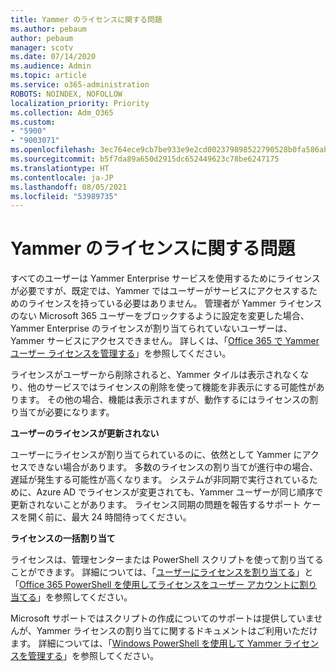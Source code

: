 ```yaml
---
title: Yammer のライセンスに関する問題
ms.author: pebaum
author: pebaum
manager: scotv
ms.date: 07/14/2020
ms.audience: Admin
ms.topic: article
ms.service: o365-administration
ROBOTS: NOINDEX, NOFOLLOW
localization_priority: Priority
ms.collection: Adm_O365
ms.custom:
- "5900"
- "9003071"
ms.openlocfilehash: 3ec764ece9cb7be933e9e2cd002379898522790528b0fa586ab501424b00cd7b
ms.sourcegitcommit: b5f7da89a650d2915dc652449623c78be6247175
ms.translationtype: HT
ms.contentlocale: ja-JP
ms.lasthandoff: 08/05/2021
ms.locfileid: "53989735"
---
```

# <a name="yammer-licensing-issues"></a>Yammer のライセンスに関する問題

すべてのユーザーは Yammer Enterprise サービスを使用するためにライセンスが必要ですが、既定では、Yammer ではユーザーがサービスにアクセスするためのライセンスを持っている必要はありません。 管理者が Yammer ライセンスのない Microsoft 365 ユーザーをブロックするように設定を変更した場合、Yammer Enterprise のライセンスが割り当てられていないユーザーは、Yammer サービスにアクセスできません。 詳しくは、「[Office 365 で Yammer ユーザー ライセンスを管理する](https://docs.microsoft.com/yammer/manage-yammer-users/manage-yammer-licenses-in-office-365)」を参照してください。 

ライセンスがユーザーから削除されると、Yammer タイルは表示されなくなり、他のサービスではライセンスの削除を使って機能を非表示にする可能性があります。 その他の場合、機能は表示されますが、動作するにはライセンスの割り当てが必要になります。  

**ユーザーのライセンスが更新されない**  

ユーザーにライセンスが割り当てられているのに、依然として Yammer にアクセスできない場合があります。 多数のライセンスの割り当てが進行中の場合、遅延が発生する可能性が高くなります。 システムが非同期で実行されているために、Azure AD でライセンスが変更されても、Yammer ユーザーが同じ順序で更新されないことがあります。 ライセンス同期の問題を報告するサポート ケースを開く前に、最大 24 時間待ってください。  

**ライセンスの一括割り当て**  

ライセンスは、管理センターまたは PowerShell スクリプトを使って割り当てることができます。 詳細については、「[ユーザーにライセンスを割り当てる](https://docs.microsoft.com/microsoft-365/admin/manage/assign-licenses-to-users)」と「[Office 365 PowerShell を使用してライセンスをユーザー アカウントに割り当てる](https://docs.microsoft.com/office365/enterprise/powershell/assign-licenses-to-user-accounts-with-office-365-powershell)」を参照してください。 

Microsoft サポートではスクリプトの作成についてのサポートは提供していませんが、Yammer ライセンスの割り当てに関するドキュメントはご利用いただけます。 詳細については、「[Windows PowerShell を使用して Yammer ライセンスを管理する](https://docs.microsoft.com/yammer/manage-yammer-users/manage-yammer-licenses-in-office-365#manage-yammer-licenses-by-using-windows-powershell)」を参照してください。